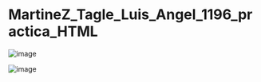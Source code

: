 # MartineZ_Tagle_Luis_Angel_1196_practica_HTML

![image](https://github.com/user-attachments/assets/6a72c635-dc6d-46fc-beba-7be7b9be2480)

![image](https://github.com/user-attachments/assets/82f959ae-c191-4ae9-9430-e99fa40029e5)

